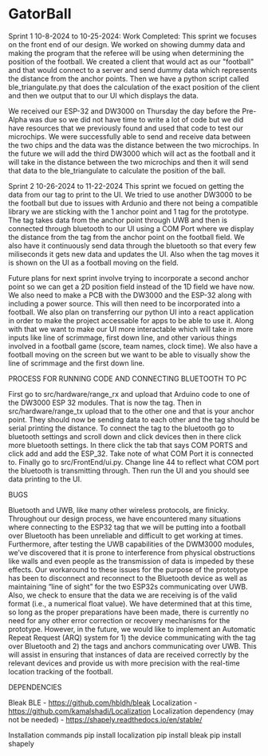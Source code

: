 # GatorBall
Sprint 1 10-8-2024 to 10-25-2024:
Work Completed: 
  This sprint we focuses on the front end of our design. We worked on showing dummy data and making the program that the referee will be using when determining the position of the football. We created a client that would act as our "football" and that would connect to a server and send dummy data which represents the distance from the anchor points. Then we have a python script called ble_triangulate.py that does the calculation of the exact position of the client and then we output that to our UI which displays the data. 

  We received our ESP-32 and DW3000 on Thursday the day before the Pre-Alpha was due so we did not have time to write a lot of code but we did have resources that we previously found and used that code to test our microchips. We were successfully able to send and receive data between the two chips and the data was the distance between the two microchips. In the future we will add the third DW3000 which will act as the football and it will take in the distance between the two microchips and then it will send that data to the ble_triangulate to calculate the position of the ball.

Sprint 2 10-26-2024 to 11-22-2024
This sprint we focued on getting the data from our tag to print to the UI. We tried to use another DW3000 to be the football but due to issues with Ardunio and there not being a compatible library we are sticking with the 1 anchor point and 1 tag for the prototype. The tag takes data from the anchor point through UWB and then is connected through bluetooth to our UI using a COM Port where we display the distance from the tag from the anchor point on the football field. We also have it continuously send data through the bluetooth so that every few miliseconds it gets new data and updates the UI. Also when the tag moves it is shown on the UI as a football moving on the field. 

Future plans for next sprint involve trying to incorporate a second anchor point so we can get a 2D position field instead of the 1D field we have now. We also need to make a PCB with the DW3000 and the ESP-32 along with including a power source. This will then need to be incorporated into a football. We also plan on transferring our python UI into a react application in order to make the project accessable for apps to be able to use it. Along with that we want to make our UI more interactable which will take in more inputs like line of scrimmage, first down line, and other various things involved in a football game (score, team names, clock time). We also have a football moving on the screen but we want to be able to visually show the line of scrimmage and the first down line.  


PROCESS FOR RUNNING CODE AND CONNECTING BLUETOOTH TO PC

First go to src/hardware/range_rx and upload that Arduino code to one of the DW3000 ESP 32 modules. That is now the tag. Then in src/hardware/range_tx upload that to the other one and that is your anchor point. They should now be sending data to each other and the tag should be serial printing the distance. To connect the tag to the bluetooth go to bluetooth settings and scroll down and click devices then in there click more bluetooth settings. In there click the tab that says COM PORTS and click add and add the ESP_32. Take note of what COM Port it is connected to. Finally go to src/FrontEnd/ui.py. Change line 44 to reflect what COM port the bluetooth is transmitting through. Then run the UI and you should see data printing to the UI.

BUGS

Bluetooth and UWB, like many other wireless protocols, are finicky. Throughout our design process, we have encountered many situations where connecting to the ESP32 tag that we will be putting into a football over Bluetooth has been unreliable and difficult to get working at times. Furthermore, after testing the UWB capabilities of the DWM3000 modules, we’ve discovered that it is prone to interference from physical obstructions like walls and even people as the transmission of data is impeded by these effects. Our workaround to these issues for the purpose of the prototype has been to disconnect and reconnect to the Bluetooth device as well as maintaining “line of sight” for the two ESP32s communicating over UWB. Also, we check to ensure that the data we are receiving is of the valid format (i.e., a numerical float value). We have determined that at this time, so long as the proper preparations have been made, there is currently no need for any other error correction or recovery mechanisms for the prototype. However, in the future, we would like to implement an Automatic Repeat Request (ARQ) system for 1) the device communicating with the tag over Bluetooth and 2) the tags and anchors communicating over UWB. This will assist in ensuring that instances of data are received correctly by the relevant devices and provide us with more precision with the real-time location tracking of the football. 

DEPENDENCIES

Bleak BLE - https://github.com/hbldh/bleak 
Localization - https://github.com/kamalshadi/Localization
Localization dependency (may not be needed) - https://shapely.readthedocs.io/en/stable/

Installation commands
pip install localization
pip install bleak
pip install shapely
